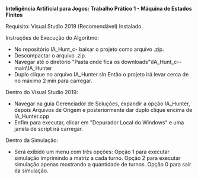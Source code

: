 **Inteligência Artificial para Jogos:**
**Trabalho Prático 1 - Máquina de Estados Finitos**

Requisito:
Visual Studio 2019 (Recomendável) Instalado.

Instruções de Execução do Algoritmo:

- No repositório IA_Hunt_c- baixar o projeto como arquivo .zip.
- Descompactar o arquivo .zip.
- Navegar até o diretório "Pasta onde fica os downloads"\IA_Hunt_c--main\IA_Hunter
- Duplo clique no arquivo IA_Hunter.sln
Então o projeto irá levar cerca de no máximo 2 min para carregar.

Dentro do Visual Studio 2019:
- Navegar na guia Gerenciador de Soluções, expandir a opção IA_Hunter, depois Arquivos de Origem e posteriormente dar duplo clique encima de IA_Hunter.cpp
- Enfim para executar, clicar em "Depurador Local do Windows" e uma janela de script irá carregar.

Dentro da Simulação:
- Será exibido um menu com três opções:
  Opção 1 para executar simulação imprimindo a matriz a cada turno.
  Opção 2 para executar simulação apenas mostrando a quantidade de turnos.
  Opção 0 para sair da simulação.
